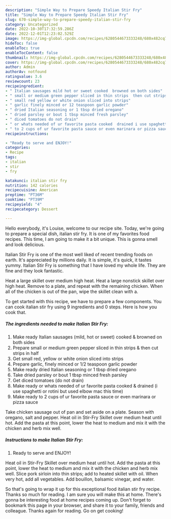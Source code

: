 ```yaml
---
description: "Simple Way to Prepare Speedy Italian Stir Fry"
title: "Simple Way to Prepare Speedy Italian Stir Fry"
slug: 670-simple-way-to-prepare-speedy-italian-stir-fry
category: Uncategorized
date: 2022-10-30T17:32:59.286Z
date: 2022-12-01T12:23:02.529Z
image: https://img-global.cpcdn.com/recipes/6280544673333248/680x482cq70/italian-stir-fry-recipe-main-photo.jpg
hideToc: false
enableToc: true
enableTocContent: false
thumbnail: https://img-global.cpcdn.com/recipes/6280544673333248/680x482cq70/italian-stir-fry-recipe-main-photo.jpg
cover: https://img-global.cpcdn.com/recipes/6280544673333248/680x482cq70/italian-stir-fry-recipe-main-photo.jpg
author: Admin
authorAv: notfound
ratingvalue: 3.6
reviewcount: 23
recipeingredient:
- " Italian sausages mild hot or sweet cooked  browned on both sides"
- " small or medium green pepper sliced in thin strips  then cut strips in half"
- " small red yellow or white onion sliced into strips"
- " garlic finely minced or 12 teaspoon garlic powder"
- " dried Italian seasoning or 1 tbsp dried oregano"
- " dried parsley or bout 1 tbsp minced fresh parsley"
- " diced tomatoes do not drain"
- " or whats needed of ur favorite pasta cooked  drained i use spaghetti or rotini but used elbow mac this time"
- " to 2 cups of ur favorite pasta sauce or even marinara or pizza sauce"
recipeinstructions:

- "Ready to serve and ENJOY!"
categories:
- Recipe
tags:
- italian
- stir
- fry

katakunci: italian stir fry 
nutrition: 142 calories
recipecuisine: American
preptime: "PT36M"
cooktime: "PT39M"
recipeyield: "4"
recipecategory: Dessert

---
```



Hello everybody, it's Louise, welcome to our recipe site. Today, we're going to prepare a special dish, italian stir fry. It is one of my favorites food recipes. This time, I am going to make it a bit unique. This is gonna smell and look delicious.

Italian Stir Fry is one of the most well liked of recent trending foods on earth. It's appreciated by millions daily. It is simple, it's quick, it tastes yummy. Italian Stir Fry is something that I have loved my whole life. They are fine and they look fantastic.

Heat a large skillet over medium high heat. Heat a large nonstick skillet over high heat. Remove to a plate, and repeat with the remaining chicken. When all of the chicken is out of the pan, wipe the skillet clean with a.


To get started with this recipe, we have to prepare a few components. You can cook italian stir fry using 9 ingredients and 0 steps. Here is how you cook that.

<!--inarticleads1-->

##### The ingredients needed to make Italian Stir Fry:

1. Make ready  Italian sausages (mild, hot or sweet) cooked &amp; browned on both sides
1. Prepare  small or medium green pepper sliced in thin strips &amp; then cut strips in half
1. Get  small red, yellow or white onion sliced into strips
1. Prepare  garlic, finely minced or 1/2 teaspoon garlic powder
1. Make ready  dried Italian seasoning or 1 tbsp dried oregano
1. Take  dried parsley or bout 1 tbsp minced fresh parsley
1. Get  diced tomatoes (do not drain)
1. Make ready  or whats needed of ur favorite pasta cooked &amp; drained (i use spaghetti or rotini but used elbow mac this time)
1. Make ready  to 2 cups of ur favorite pasta sauce or even marinara or pizza sauce


Take chicken sausage out of pan and set aside on a plate. Season with oregano, salt and pepper. Heat oil in Stir-Fry Skillet over medium heat until hot. Add the pasta at this point, lower the heat to medium and mix it with the chicken and herb mix well. 

<!--inarticleads2-->

##### Instructions to make Italian Stir Fry:


1. Ready to serve and ENJOY!

Heat oil in Stir-Fry Skillet over medium heat until hot. Add the pasta at this point, lower the heat to medium and mix it with the chicken and herb mix well. Slice pork sirloin into thin strips; add to heated skillet with oil. When very hot, add all vegetables. Add bouillon, balsamic vinegar, and water. 

So that's going to wrap it up for this exceptional food italian stir fry recipe. Thanks so much for reading. I am sure you will make this at home. There's gonna be interesting food at home recipes coming up. Don't forget to bookmark this page in your browser, and share it to your family, friends and colleague. Thanks again for reading. Go on get cooking!
